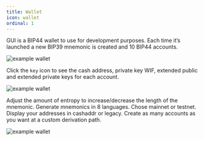 ```yaml
---
title: Wallet
icon: wallet
ordinal: 1
---
```


GUI is a BIP44 wallet to use for development purposes. Each time it’s launched a new BIP39 mnemonic is created and 10 BIP44 accounts.

![example wallet](/images/gui1.png)

Click the `key` icon to see the cash address, private key WIF, extended public and extended private keys for each account.

![example wallet](/images/gui-wallet-1.png)

Adjust the amount of entropy to increase/decrease the length of the mnemonic. Generate mnemonics in 8 languages. Chose mainnet or testnet. Display your addresses in cashaddr or legacy. Create as many accounts as you want at a custom derivation path.

![example wallet](/images/gui-wallet-2.png)
